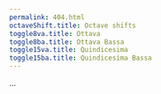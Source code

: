 ```yaml
---
permalink: 404.html
octaveShift.title: Octave shifts
toggle8va.title: Ottava
toggle8ba.title: Ottava Bassa
toggle15va.title: Quindicesima
toggle15ba.title: Quindicesima Bassa
---
```

...
